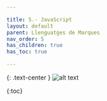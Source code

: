 ```yaml
---

title: 5.- JavaScript
layout: default
parent: Llenguatges de Marques
nav_order: 5
has_children: true
has_toc: true

---
```




{: .text-center }
![alt text]()

{:toc}



